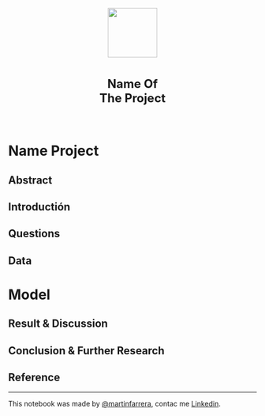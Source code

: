 <p align="center">
<a href="https://github.com/anyfish"><img src = "https://ibb.co/d6Sxy68" width = 100> </a>
</p>
<h1 align=center><font size = 5>Name Of<br>The Project</font></h1>
<br>
<p align='center'>

# Name Project


## Abstract

## Introductión

## Questions

## Data

# Model

## Result & Discussion

## Conclusion & Further Research

## Reference



---

This notebook was made by [@martinfarrera](https://twitter.com/MartinFarrera_), contac me [Linkedin](https://www.linkedin.com/in/martinfarrera/).